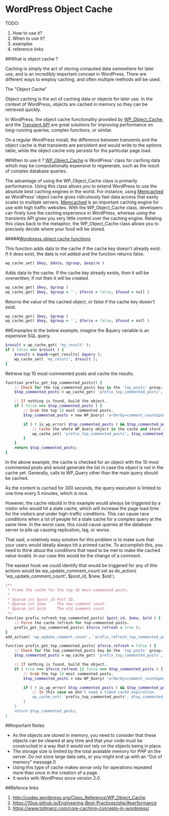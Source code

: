 # WordPress Object Cache

TODO:
1. How to use it?
2. When to use it?
3. examples
4. reference links

##What is object cache ?

Caching is simply the act of storing computed data somewhere for later use, and is an incredibly important concept in WordPress. There are different ways to employ caching, and often multiple methods will be used.

The "Object Cache"

Object caching is the act of caching data or objects for later use. In the context of WordPress, objects are cached in memory so they can be retrieved quickly.

In WordPress, the object cache functionality provided by [WP_Object_Cache](http://codex.wordpress.org/Class_Reference/WP_Object_Cache), and the [Transient API](http://codex.wordpress.org/Transients_API) are great solutions for improving performance on long-running queries, complex functions, or similar.

On a regular WordPress install, the difference between transients and the object cache is that transients are persistent and would write to the options table, while the object cache only persists for the particular page load.


##When to use it ?
[WP_Object_Cache](http://codex.worhttp://memcached.org/dpress.org/Class_Reference/WP_Object_Cache) is WordPress' class for caching data which may be computationally expensive to regenerate, such as the result of complex database queries.

The advantage of using the WP_Object_Cache class is primarily performance. Using this class allows you to extend WordPress to use the absolute best caching engines in the world. For instance, using [Memcached](http://memcached.org/) as WordPress’ object cache gives ridiculously fast data access that easily scales to multiple servers. [Memcached](http://memcached.org/) is an important caching engine for use with high traffic websites. With the WP_Object_Cache class, developers can finely tune the caching experience in WordPress, whereas using the transients API gives you very little control over the caching engine. Relating this class back to the metaphor, the WP_Object_Cache class allows you to precisely decide where your food will be stored.


#####[Wordpress object cache functions](http://codex.wordpress.org/Class_Reference/WP_Object_Cache#wp_cache_functions)

This function adds data to the cache if the cache key doesn't already exist. If it does exist, the data is not added and the function returns false.

````ruby
wp_cache_set( $key, $data, $group, $expire )
````

Adds data to the cache. If the cache key already exists, then it will be overwritten; if not then it will be created.

````ruby
wp_cache_get( $key, $group )
wp_cache_get( $key, $group = '', $force = false, $found = null )
````

Returns the value of the cached object, or false if the cache key doesn't exist.

````ruby
wp_cache_get( $key, $group )
wp_cache_get( $key, $group = '', $force = false, $found = null )
````


##Emamples
In the below example, imagine the $query variable is an expensive SQL query.

````ruby
$result = wp_cache_get( 'my_result' );
if ( false === $result ) {
	$result = $wpdb->get_results( $query );
	wp_cache_set( 'my_result', $result );
}
````

Retrieve top 10 most-commented posts and cache the results.
````ruby
function prefix_get_top_commented_posts() {
    // Check for the top_commented_posts key in the 'top_posts' group.
    $top_commented_posts = wp_cache_get( 'prefix_top_commented_posts', 'top_posts' );

    // If nothing is found, build the object.
    if ( false === $top_commented_posts ) {
        // Grab the top 10 most commented posts.
        $top_commented_posts = new WP_Query( 'orderby=comment_count&posts_per_page=10' );

        if ( ! is_wp_error( $top_commented_posts ) && $top_commented_posts->have_posts() ) {
            // Cache the whole WP_Query object in the cache and store it for 5 minutes (300 secs).
            wp_cache_set( 'prefix_top_commented_posts', $top_commented_posts, 'top_posts', 5 * MINUTE_IN_SECONDS )
        }
    }
    return $top_commented_posts;
}
````
In the above example, the cache is checked for an object with the 10 most commented posts and would generate the list in case the object is not in the cache yet. Generally, calls to WP_Query other than the main query should be cached.

As the content is cached for 300 seconds, the query execution is limited to one time every 5 minutes, which is nice.

However, the cache rebuild in this example would always be triggered by a visitor who would hit a stale cache, which will increase the page load time for the visitors and under high-traffic conditions. This can cause race conditions when a lot of people hit a stale cache for a complex query at the same time. In the worst case, this could cause queries at the database server to pile up causing replication, lag, or worse.

That said, a relatively easy solution for this problem is to make sure that your users would ideally always hit a primed cache. To accomplish this, you need to think about the conditions that need to be met to make the cached value invalid. In our case this would be the change of a comment.

The easiest hook we could identify that would be triggered for any of this actions would be wp_update_comment_count set as do_action( 'wp_update_comment_count', $post_id, $new, $old ).

````ruby
/**
 * Prime the cache for the top 10 most-commented posts.
 *
 * @param int $post_id Post ID.
 * @param int $new     The new comment count.
 * @param int $old     The old comment count.
 */
function prefix_refresh_top_commented_posts( $post_id, $new, $old ) {
    // Force the cache refresh for top-commented posts.
    prefix_get_top_commented_posts( $force_refresh = true );
}
add_action( 'wp_update_comment_count', 'prefix_refresh_top_commented_posts', 10, 3 );

function prefix_get_top_commented_posts( $force_refresh = false ) {
    // Check for the top_commented_posts key in the 'top_posts' group.
    $top_commented_posts = wp_cache_get( 'prefix_top_commented_posts', 'top_posts' );

    // If nothing is found, build the object.
    if ( true === $force_refresh || false === $top_commented_posts ) {
        // Grab the top 10 most commented posts.
        $top_commented_posts = new WP_Query( 'orderby=comment_count&posts_per_page=10' );

        if ( ! is_wp_error( $top_commented_posts ) && $top_commented_posts->have_posts() ) {
            // In this case we don't need a timed cache expiration.
            wp_cache_set( 'prefix_top_commented_posts', $top_commented_posts, 'top_posts' )
        }
    }
    return $top_commented_posts;
}
````

##Important Notes
- As the objects are stored in memory, you need to consider that these objects can be cleared at any time and that your code must be constructed in a way that it would not rely on the objects being in place.
- The storage size is limited by the total available memory for PHP on the server. Do not store large data sets, or you might end up with an “Out of memory” message.0
- Using this type of cache makes sense only for operations repeated more than once in the creation of a page.
- It works with WordPress since version 2.0.

##Refence links

1. http://codex.wordpress.org/Class_Reference/WP_Object_Cache
2. https://10up.github.io/Engineering-Best-Practices/php/#performance
3. https://www.tollmanz.com/core-caching-concepts-in-wordpress/
